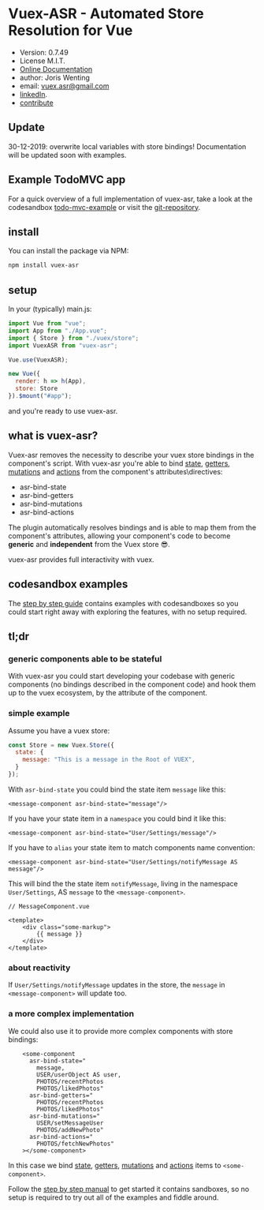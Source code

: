 # Vuex-ASR - Automated Store Resolution for Vue

* Version: 0.7.49
* License M.I.T.
* [Online Documentation](https://vuex-asr.github.io/vuex-asr/)
* author: Joris Wenting
* email: vuex.asr@gmail.com
* [linkedIn](https://www.linkedin.com/in/joriswenting/).
* [contribute](https://vuex-asr.github.io/vuex-asr/helpers/contribute.html)

## Update
30-12-2019: overwrite local variables with store bindings! Documentation will be updated soon with examples.


## Example TodoMVC app
For a quick overview of a full implementation of vuex-asr, take a look at the codesandbox [todo-mvc-example](https://codesandbox.io/s/template-test-tdvm7?fontsize=14&module=%2Fsrc%2FApp.vue) or visit the [git-repository](https://github.com/vuex-asr/todo-mvc-vuex-asr).

## install

You can install the package via NPM:

```bash
npm install vuex-asr
```
## setup

In your (typically) main.js:

```javascript
import Vue from "vue";
import App from "./App.vue";
import { Store } from "./vuex/store";
import VuexASR from "vuex-asr";

Vue.use(VuexASR);

new Vue({
  render: h => h(App),
  store: Store
}).$mount("#app");
```
and you're ready to use vuex-asr.

## what is vuex-asr?

Vuex-asr removes the necessity to describe your vuex store bindings in the component's script. With vuex-asr you're able to bind [state](step-by-step-guide/hello-world-example.html), [getters](step-by-step-guide/getters-example.html), [mutations](step-by-step-guide/mutations.html) and [actions](step-by-step-guide/actions.html) from the component's attributes\directives:

- asr-bind-state
- asr-bind-getters
- asr-bind-mutations
- asr-bind-actions

The plugin automatically resolves  bindings and is able to map them from the component's attributes, allowing your component's code to become **generic** and **independent** from the Vuex store :sunglasses:.

vuex-asr provides full interactivity with vuex.

## codesandbox examples
The [step by step guide](https://vuex-asr.github.io/vuex-asr/step-by-step-guide/prerequisite.html) contains examples with codesandboxes so you could start right away with exploring the features, with no setup required.

## tl;dr

### generic components able to be stateful

With vuex-asr you could start developing your codebase with generic components (no bindings described in the component code) and hook them up to the vuex ecosystem, by the attribute of the component.

### simple example
Assume you have a vuex store:

```javascript
const Store = new Vuex.Store({
  state: {
    message: "This is a message in the Root of VUEX",
  }
});
```

With `asr-bind-state` you could bind the state item `message` like this:

```vue
<message-component asr-bind-state="message"/>
```

If you have your state item in a `namespace` you could bind it like this:

```vue
<message-component asr-bind-state="User/Settings/message"/>
```

If you have to `alias` your state item to match components name convention:

```vue
<message-component asr-bind-state="User/Settings/notifyMessage AS message"/>
```

This will bind the the state item `notifyMessage`, living in the namespace `User/Settings`, AS `message` to the `<message-component>`. 

```vue
// MessageComponent.vue

<template>    
    <div class="some-markup">
        {{ message }}
    </div>
</template>
```

### about reactivity
If `User/Settings/notifyMessage` updates in the store, the `message` in `<message-component>` will update too.

### a more complex implementation

We could also use it to provide more complex components with store bindings:

```vue
    <some-component
      asr-bind-state="
        message, 
        USER/userObject AS user,
        PHOTOS/recentPhotos
        PHOTOS/likedPhotos"
      asr-bind-getters="
        PHOTOS/recentPhotos
        PHOTOS/likedPhotos"
      asr-bind-mutations="
        USER/setMessageUser
        PHOTOS/addNewPhoto"
      asr-bind-actions="
        PHOTOS/fetchNewPhotos"
    ></some-component>
```

In this case we bind [state](https://vuex-asr.github.io/vuex-asr/step-by-step-guide/hello-world-example.html), [getters](https://vuex-asr.github.io/vuex-asr/step-by-step-guide/getters-example.html), [mutations](https://vuex-asr.github.io/vuex-asr/step-by-step-guide/mutations.html) and [actions](https://vuex-asr.github.io/vuex-asr/step-by-step-guide/actions.html) items to `<some-component>`. 

Follow the [step by step manual](https://vuex-asr.github.io/vuex-asr/step-by-step-guide/hello-world-example.html) to get started it contains sandboxes, so no setup is required to try out all of the examples and fiddle around.
